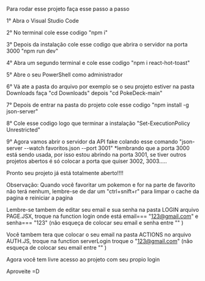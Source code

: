 Para rodar esse projeto faça esse passo a passo

1° Abra o Visual Studio Code

2° No terminal cole esse codigo "npm i"

3° Depois da instalação cole esse codigo que abrira o servidor na porta 3000 "npm run dev"

4° Abra um segundo terminal e cole esse codigo "npm i react-hot-toast"

5° Abre o seu PowerShell como administrador

6° Vá ate a pasta do arquivo por exemplo se o seu projeto estiver na pasta Downloads faça "cd Downloads" depois "cd PokeDeck-main"

7° Depois de entrar na pasta do projeto cole esse codigo "npm install -g json-server"

8° Cole esse codigo logo que terminar a instalação "Set-ExecutionPolicy Unrestricted"

9° Agora vamos abrir o servidor da API fake colando esse comando "json-server --watch favoritos.json --port 3001" *lembrando que a porta 3000 está sendo usada, por isso estou abrindo na porta 3001, se tiver outros projetos abertos é só colocar a porta que quiser 3002, 3003.....

Pronto seu projeto já está totalmente aberto!!!!

Observação: Quando você favoritar um pokemon e for na parte de favorito não terá nenhum, lembre-se de dar um "ctrl+snift+r" para limpar o cache da pagina e reiniciar a pagina

Lembre-se tambem de editar seu email e sua senha na pasta LOGIN arquivo PAGE.JSX, troque na function login onde está email=== "123@gmail.com" e senha=== "123" (não esqueça de colocar seu email e senha entre "" )

Você tambem tera que colocar o seu email na pasta ACTIONS no arquivo AUTH.JS, troque na function serverLogin troque o "123@gmail.com" (não esqueça de colocar seu email entre "" )

Agora você tem livre acesso ao projeto com seu propio login

Aproveite =D
